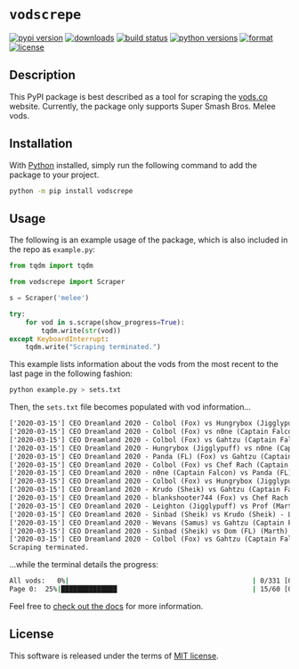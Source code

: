 # `vodscrepe`

[![pypi version](https://img.shields.io/pypi/v/vodscrepe.svg?style=flat)](https://pypi.org/pypi/vodscrepe/)
[![downloads](https://pepy.tech/badge/vodscrepe)](https://pepy.tech/project/vodscrepe)
[![build status](https://github.com/dawsonbooth/vodscrepe/workflows/build/badge.svg)](https://github.com/dawsonbooth/vodscrepe/actions?workflow=build)
[![python versions](https://img.shields.io/pypi/pyversions/vodscrepe.svg?style=flat)](https://pypi.org/pypi/vodscrepe/)
[![format](https://img.shields.io/pypi/format/vodscrepe.svg?style=flat)](https://pypi.org/pypi/vodscrepe/)
[![license](https://img.shields.io/pypi/l/vodscrepe.svg?style=flat)](https://github.com/dawsonbooth/vodscrepe/blob/master/LICENSE)

## Description

This PyPI package is best described as a tool for scraping the [vods.co](https://vods.co/) website. Currently, the package only supports Super Smash Bros. Melee vods.

## Installation

With [Python](https://www.python.org/downloads/) installed, simply run the following command to add the package to your project.

```bash
python -m pip install vodscrepe
```

## Usage

The following is an example usage of the package, which is also included in the repo as `example.py`:

```python
from tqdm import tqdm

from vodscrepe import Scraper

s = Scraper('melee')

try:
    for vod in s.scrape(show_progress=True):
        tqdm.write(str(vod))
except KeyboardInterrupt:
    tqdm.write("Scraping terminated.")
```

This example lists information about the vods from the most recent to the last page in the following fashion:

```bash
python example.py > sets.txt
```

Then, the `sets.txt` file becomes populated with vod information...

```txt
['2020-03-15'] CEO Dreamland 2020 - Colbol (Fox) vs Hungrybox (Jigglypuff) - Grand Finals - Bo5
['2020-03-15'] CEO Dreamland 2020 - Colbol (Fox) vs n0ne (Captain Falcon) - Losers Finals - Bo5
['2020-03-15'] CEO Dreamland 2020 - Colbol (Fox) vs Gahtzu (Captain Falcon) - Losers Semis - Bo5
['2020-03-15'] CEO Dreamland 2020 - Hungrybox (Jigglypuff) vs n0ne (Captain Falcon) - Winners Finals - Bo5
['2020-03-15'] CEO Dreamland 2020 - Panda (FL) (Fox) vs Gahtzu (Captain Falcon) - Losers Quarters - Bo5
['2020-03-15'] CEO Dreamland 2020 - Colbol (Fox) vs Chef Rach (Captain Falcon) - Losers Quarters - Bo5
['2020-03-15'] CEO Dreamland 2020 - n0ne (Captain Falcon) vs Panda (FL) (Fox) - Winners Semis - Bo5
['2020-03-15'] CEO Dreamland 2020 - Colbol (Fox) vs Hungrybox (Jigglypuff) - Winners Semis - Bo5
['2020-03-15'] CEO Dreamland 2020 - Krudo (Sheik) vs Gahtzu (Captain Falcon) - Losers Top 8 - Bo5
['2020-03-15'] CEO Dreamland 2020 - blankshooter744 (Fox) vs Chef Rach (Captain Falcon) - Losers Round 5 - Bo5
['2020-03-15'] CEO Dreamland 2020 - Leighton (Jigglypuff) vs Prof (Marth) - Losers Round 5 - Bo5
['2020-03-15'] CEO Dreamland 2020 - Sinbad (Sheik) vs Krudo (Sheik) - Losers Round 5 - Bo5
['2020-03-15'] CEO Dreamland 2020 - Wevans (Samus) vs Gahtzu (Captain Falcon) - Losers Round 5 - Bo5
['2020-03-15'] CEO Dreamland 2020 - Sinbad (Sheik) vs Dom (FL) (Marth) - Losers Round 4 - Bo5
['2020-03-15'] CEO Dreamland 2020 - Colbol (Fox) vs Gahtzu (Captain Falcon) - Winners Quarters - Bo5
Scraping terminated.
```

...while the terminal details the progress:

```bash
All vods:   0%|                                              | 0/331 [00:07<?, ?pages/s]
Page 0:  25%|██████████████                                  | 15/60 [00:07<00:12,  3.07vods/s]
```

Feel free to [check out the docs](https://dawsonbooth.github.io/vodscrepe/) for more information.

## License

This software is released under the terms of [MIT license](LICENSE).
